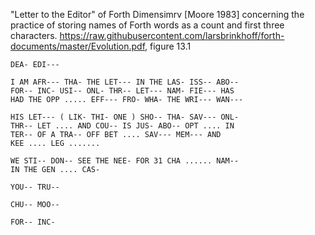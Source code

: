 
"Letter to the Editor" of Forth Dimensimrv [Moore 1983] concerning the practice 
of storing names of Forth words as a count and first three characters.
https://raw.githubusercontent.com/larsbrinkhoff/forth-documents/master/Evolution.pdf, figure 13.1

    DEA- EDI--- 

    I AM AFR--- THA- THE LET--- IN THE LAS- ISS-- ABO-- 
    FOR-- INC- USI-- ONL- THR-- LET--- NAM- FIE--- HAS 
    HAD THE OPP ..... EFF--- FRO- WHA- THE WRI--- WAN--- 

    HIS LET--- ( LIK- THI- ONE ) SHO-- THA- SAV--- ONL- 
    THR-- LET .... AND COU-- IS JUS- ABO-- OPT .... IN 
    TER-- OF A TRA-- OFF BET .... SAV--- MEM--- AND  
    KEE .... LEG ....... 

    WE STI-- DON-- SEE THE NEE- FOR 31 CHA ...... NAM-- 
    IN THE GEN .... CAS- 

    YOU-- TRU-- 
    
    CHU-- MOO-- 

    FOR-- INC-
